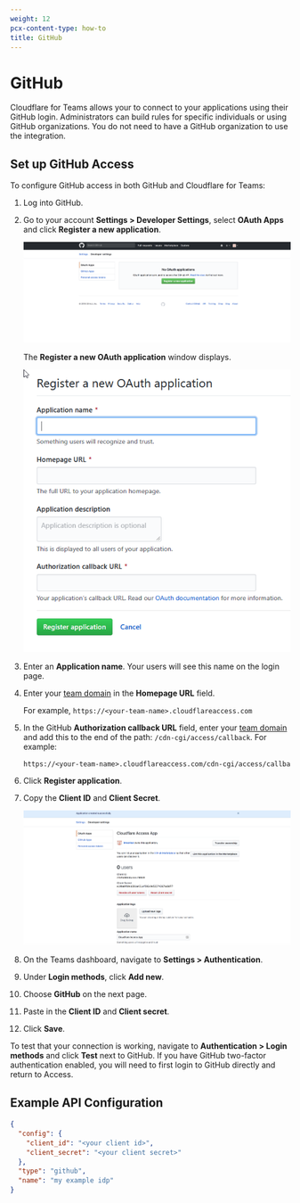 ```yaml
---
weight: 12
pcx-content-type: how-to
title: GitHub
---
```


# GitHub

Cloudflare for Teams allows your to connect to your applications using their GitHub login. Administrators can build rules for specific individuals or using GitHub organizations. You do not need to have a GitHub organization to use the integration.

## Set up GitHub Access

To configure GitHub access in both GitHub and Cloudflare for Teams:

1.  Log into GitHub.

2.  Go to your account **Settings > Developer Settings**, select **OAuth Apps** and click **Register a new application**.

    ![GitHub OAuth page](../../static/documentation/identity/github/github1.png)

    The **Register a new OAuth application** window displays.

    ![GitHub Register a new OAuth application window](../../static/documentation/identity/github/github2.png)

3.  Enter an **Application name**. Your users will see this name on the login page.

4.  Enter your [team domain](/cloudflare-one/glossary/#team-domain) in the **Homepage URL** field.

    For example, `https://<your-team-name>.cloudflareaccess.com`

5.  In the GitHub **Authorization callback URL** field, enter your [team domain](/cloudflare-one/glossary/#team-domain) and add this to the end of the path: `/cdn-cgi/access/callback`. For example:

    ```txt
    https://<your-team-name>.cloudflareaccess.com/cdn-cgi/access/callback
    ```

6.  Click **Register application**.

7.  Copy the **Client ID** and **Client Secret**.

    ![Client ID and Client secret](../../static/documentation/identity/github/github4.png)

8.  On the Teams dashboard, navigate to **Settings > Authentication**.

9.  Under **Login methods**, click **Add new**.

10. Choose **GitHub** on the next page.

11. Paste in the **Client ID** and **Client secret**.

12. Click **Save**.

To test that your connection is working, navigate to **Authentication > Login methods** and click **Test** next to GitHub.
If you have GitHub two-factor authentication enabled, you will need to first login to GitHub directly and return to Access.

## Example API Configuration

```json
{
  "config": {
    "client_id": "<your client id>",
    "client_secret": "<your client secret>"
  },
  "type": "github",
  "name": "my example idp"
}
```
